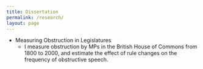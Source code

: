 ```yaml
---
title: Dissertation
permalink: /research/
layout: page
---
```


-   Measuring Obstruction in Legislatures
    -   I measure obstruction by MPs in the British House of Commons from 1800 to
        2000, and estimate the effect of rule changes on the frequency of
        obstructive speech.


